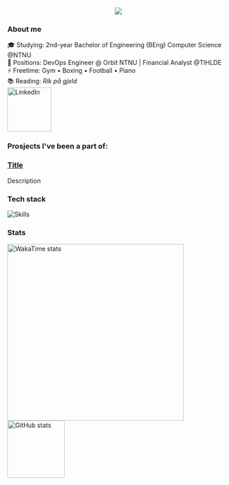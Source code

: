 <h1 align="center">
  <img src="https://capsule-render.vercel.app/api?type=waving&color=gradient&height=100&section=header&text=Tri%20Tac%20Le&fontSize=40&fontAlignY=40&animation=twinkling" />
</h1>

### About me
🎓 Studying: 2nd-year Bachelor of Engineering (BEng) Computer Science @NTNU  
💼 Positions: DevOps Engineer @ Orbit NTNU | Financial Analyst @TIHLDE  
⚡ Freetime: Gym • Boxing • Football • Piano   
📚 Reading: _Rik på gjeld_<br/>
<a href="https://www.linkedin.com/in/tri-tac-le-a918a2236/" target="_blank" rel="noopener noreferrer">
    <img
      src="https://custom-icon-badges.demolab.com/badge/LinkedIn-0A66C2?logo=linkedin-white&logoColor=fff"
      alt="LinkedIn"
      width="100px"
    />
  </a>
</p>

### Prosjects I've been a part of:
<div>
  <h3><a href="https://github.com/TriTacLe/">Title</a></h3>
  <p>
      Description
  </p>
<div/>
  
### Tech stack
![Skills](https://skillicons.dev/icons?i=js,ts,py,java,c,dart,html,css,react,nextjs,tailwind,mysql,supabase,docker,azure,python)


### Stats
<p align="left">
  <img src="https://github-readme-stats.vercel.app/api/wakatime?username=TriTacLe&layout=compact&theme=radical&hide=other" alt="WakaTime stats" height="400">
  <img src="https://github-readme-stats.vercel.app/api?username=TriTacLe&show_icons=true&theme=radical" alt="GitHub stats" height="130">
</p>


